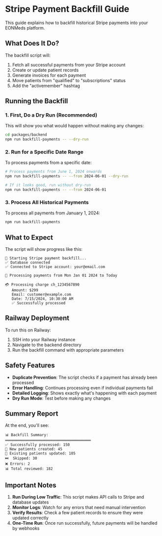 # Stripe Payment Backfill Guide

This guide explains how to backfill historical Stripe payments into your EONMeds platform.

## What Does It Do?

The backfill script will:

1. Fetch all successful payments from your Stripe account
2. Create or update patient records
3. Generate invoices for each payment
4. Move patients from "qualified" to "subscriptions" status
5. Add the "activemember" hashtag

## Running the Backfill

### 1. First, Do a Dry Run (Recommended)

This will show you what would happen without making any changes:

```bash
cd packages/backend
npm run backfill-payments -- --dry-run
```

### 2. Run for a Specific Date Range

To process payments from a specific date:

```bash
# Process payments from June 1, 2024 onwards
npm run backfill-payments -- --from 2024-06-01 --dry-run

# If it looks good, run without dry-run
npm run backfill-payments -- --from 2024-06-01
```

### 3. Process All Historical Payments

To process all payments from January 1, 2024:

```bash
npm run backfill-payments
```

## What to Expect

The script will show progress like this:

```
🔄 Starting Stripe payment backfill...
✅ Database connected
✅ Connected to Stripe account: your@email.com

📅 Processing payments from Mon Jan 01 2024 to Today

💳 Processing charge ch_1234567890
   Amount: $299
   Email: customer@example.com
   Date: 7/15/2024, 10:30:00 AM
   ✅ Successfully processed
```

## Railway Deployment

To run this on Railway:

1. SSH into your Railway instance
2. Navigate to the backend directory
3. Run the backfill command with appropriate parameters

## Safety Features

- **Duplicate Prevention**: The script checks if a payment has already been processed
- **Error Handling**: Continues processing even if individual payments fail
- **Detailed Logging**: Shows exactly what's happening with each payment
- **Dry Run Mode**: Test before making any changes

## Summary Report

At the end, you'll see:

```
📊 Backfill Summary:
═══════════════════════════════════════
✅ Successfully processed: 150
👤 New patients created: 45
📝 Existing patients updated: 105
⏭️  Skipped: 30
❌ Errors: 2
📊 Total reviewed: 182
```

## Important Notes

1. **Run During Low Traffic**: This script makes API calls to Stripe and database updates
2. **Monitor Logs**: Watch for any errors that need manual intervention
3. **Verify Results**: Check a few patient records to ensure they were updated correctly
4. **One-Time Run**: Once run successfully, future payments will be handled by webhooks
